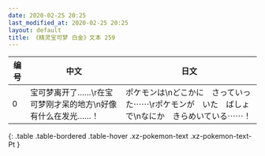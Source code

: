 ```yaml
---
date: 2020-02-25 20:25
last_modified_at: 2020-02-25 20:25
layout: default
title: 《精灵宝可梦 白金》文本 259
---
```

| 编号 | 中文 | 日文 |
| ---- | ---- | ---- |
| 0 | 宝可梦离开了……\r在宝可梦刚才呆的地方\n好像有什么在发光……！ | ポケモンは\nどこかに　さっていった⋯⋯\rポケモンが　いた　ばしょで\nなにか　きらめいている⋯⋯！ |
{: .table .table-bordered .table-hover .xz-pokemon-text .xz-pokemon-text-Pt }